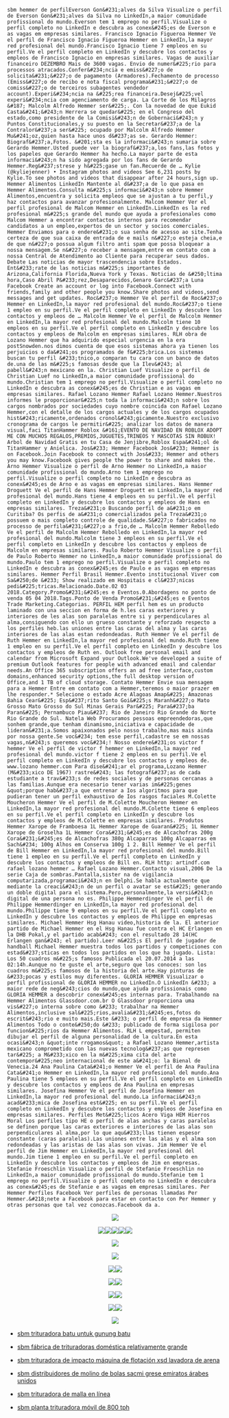 
```
sbm hemmer de perfilEverson Gon&#231;alves da Silva Visualize o perfil de Everson Gon&#231;alves da Silva no LinkedIn,a maior comunidade profissional do mundo.Everson tem 1 emprego no perfil.Visualize o perfil completo no LinkedIn e descubra as conex&#245;es de Everson e as vagas em empresas similares. Francisco Ignacio Figueroa Hemmer Ve el perfil de Francisco Ignacio Figueroa Hemmer en LinkedIn,la mayor red profesional del mundo.Francisco Ignacio tiene 7 empleos en su perfil.Ve el perfil completo en LinkedIn y descubre los contactos y empleos de Francisco Ignacio en empresas similares. Vagas de auxiliar financeiro DEZEMBRO Mais de 3600 vagas. Envio de numer&#225;rio para processos atracados.Confer&#234;ncia e emiss&#227;o de solicita&#231;&#227;o de pagamento (Armadores).Fechamento de processo (Emiss&#227;o de recibo e nota fiscal programa&#231;&#227;o de comiss&#227;o de terceiros subagentes vendedor account).Experi&#234;ncia na &#225;rea financeira.Desej&#225;vel experi&#234;ncia com agenciamento de carga. La Corte de los Milagros &#187; Malcolm Alfredo Hemmer ser&#225;. Con la novedad de que Eukid Casta&#241;&#243;n Herrera se quedar&#225; en el Congreso del estado,como presidente de la Comisi&#243;n de Gobernaci&#243;n y Puntos Constitucionales,y su puesto en la Secretar&#237;a de la Contralor&#237;a ser&#225; ocupado por Malcolm Alfredo Hemmer Mu&#241;oz,quien hasta hace unos d&#237;as se. Gerardo Hemmer: Biograf&#237;a,Fotos. &#201;sta es la informaci&#243;n sumaria sobre Gerardo Hemmer.Usted puede ver la biograf&#237;a,los fans,las fotos y los papeles que Gerardo Hemmer ha hecho.La mayor parte de esta informaci&#243;n ha sido agregada por los fans de Gerardo Hemmer.Reg&#237;strese y h&#225;gase un fan.Recuerde de … Kylie (@kyliejenner) • Instagram photos and videos See 6,231 posts by Kylie.To see photos and videos that disappear after 24 hours,sign up. Hemmer Alimentos LinkedIn Mantente al d&#237;a de lo que pasa en Hemmer Alimentos.Consulta m&#225;s informaci&#243;n sobre Hemmer Alimentos,encuentra y solicita empleos que se ajustan a tu perfil,y haz contactos para avanzar profesionalmente. Malcom Hemmer Ver el perfil profesional de Malcom Hemmer en LinkedIn.LinkedIn es la red profesional m&#225;s grande del mundo que ayuda a profesionales como Malcom Hemmer a encontrar contactos internos para recomendar candidatos a un empleo,expertos de un sector y socios comerciales. Hemmer Enviamos para o endere&#231;o sua senha de acesso ao site.Tenha certeza de que sua caixa de entrada de e mails n&#227;o esteja cheia,e de que n&#227;o possua algum filtro anti spam que possa bloquear a nossa mensagem.Se n&#227;o receber a mensagem,entre em contato com a nossa Central de Atendimento ao Cliente para recuperar seus dados. Debate Las noticias de mayor trascendencia sobre Estados. Ent&#233;rate de las noticias m&#225;s importantes de Arizona,California Florida,Nueva York y Texas. Noticias de &#250;ltima hora,Caso Abril P&#233;rez,Desaparecidos,Genaro Garc&#237;a Luna Facebook Create an account or log into Facebook.Connect with friends,family and other people you know.Share photos and videos,send messages and get updates. Roc&#237;o Hemmer Ve el perfil de Roc&#237;o Hemmer en LinkedIn,la mayor red profesional del mundo.Roc&#237;o tiene 1 empleo en su perfil.Ve el perfil completo en LinkedIn y descubre los contactos y empleos de … Malcolm Hemmer Ve el perfil de Malcolm Hemmer en LinkedIn,la mayor red profesional del mundo.Malcolm tiene 10 empleos en su perfil.Ve el perfil completo en LinkedIn y descubre los contactos y empleos de Malcolm en empresas similares. RLH obra de Lozano Hemmer que ha adquirido especial urgencia en la era postSnowden.nos dimos cuenta de que esos sistemas ahora ya tienen los perjuicios o da&#241;os programados de f&#225;brica.Los sistemas buscan tu perfil &#233;tnico,o comparan tu cara con un banco de datos de.una de las m&#225;s famosas desde que la Ilev&#243; al pabell&#243;n mexicano en la. Christian Luef Visualize o perfil de Christian Luef no LinkedIn,a maior comunidade profissional do mundo.Christian tem 1 emprego no perfil.Visualize o perfil completo no LinkedIn e descubra as conex&#245;es de Christian e as vagas em empresas similares. Rafael Lozano Hemmer Rafael Lozano Hemmer.Nuestros informes le proporcionar&#225;n toda la informaci&#243;n sobre los cargos nombrados por sociedades cuyo nombre coincida con Rafael Lozano Hemmer,con el detalle de los cargos actuales y de los cargos ocupados hist&#243;ricamente,ordenados cronol&#243;gicamente.Nuestro exclusivo cronograma de cargos le permitir&#225; analizar los datos de manera visual,faci TitanHammer Roblox &#161;EVENTO DE NAVIDAD EN ROBLOX ADOPT ME CON MUCHOS REGALOS,PREMIOS,JUGUETES,TRINEOS Y MASCOTAS SIN ROBUX! Arbol de Navidad Gratis en tu Casa de Jenjibre,Roblox Espa&#241;ol de TitanHammer y Anielica. Jos&#233; Hemmer Facebook Jos&#233; Hemmer is on Facebook.Join Facebook to connect with Jos&#233; Hemmer and others you may know.Facebook gives people the power to share and makes the. Arno Hemmer Visualize o perfil de Arno Hemmer no LinkedIn,a maior comunidade profissional do mundo.Arno tem 1 emprego no perfil.Visualize o perfil completo no LinkedIn e descubra as conex&#245;es de Arno e as vagas em empresas similares. Hans Hemmer Droguett Ve el perfil de Hans Hemmer Droguett en LinkedIn,la mayor red profesional del mundo.Hans tiene 4 empleos en su perfil.Ve el perfil completo en LinkedIn y descubre los contactos y empleos de Hans en empresas similares. Treza&#231;o Buscando perfil de a&#231;o em Curitiba? Os perfis de a&#231;o comercializados pela Treza&#231;o possuem o mais completo controle de qualidade.S&#227;o fabricados no processo de perfila&#231;&#227;o a frio,de … Malcolm Hemmer Rebolledo Ve el perfil de Malcolm Hemmer Rebolledo en LinkedIn,la mayor red profesional del mundo.Malcolm tiene 3 empleos en su perfil.Ve el perfil completo en LinkedIn y descubre los contactos y empleos de Malcolm en empresas similares. Paulo Roberto Hemmer Visualize o perfil de Paulo Roberto Hemmer no LinkedIn,a maior comunidade profissional do mundo.Paulo tem 1 emprego no perfil.Visualize o perfil completo no LinkedIn e descubra as conex&#245;es de Paulo e as vagas em empresas similares. Hemmer Perfil Brasil Hemmer.Evento institucional Viver com Sa&#250;de &#233; Show realizado em Hospitais e cl&#237;nicas pedi&#225;tricas.Relacionado.Date.02 03 2018.Category.Promo&#231;&#245;es e Eventos.0.Abordagens no ponto de venda 05 04 2018.Tags.Ponto de Venda Promo&#231;&#245;es e Eventos Trade Marketing.Categorias. PERFIL HEM perfil hem es un producto laminado con una seccion en forma de h.les caras exteriores y interiores de les alas son paralelas entre si y perpendiculares al alma,consiguendo con ello un grueso constante y reforzado respecto a los perfiles heb.las uniones entre las caras del alma y las caras interiores de las alas estan redondeadas. Ruth Hemmer Ve el perfil de Ruth Hemmer en LinkedIn,la mayor red profesional del mundo.Ruth tiene 1 empleo en su perfil.Ve el perfil completo en LinkedIn y descubre los contactos y empleos de Ruth en. Outlook free personal email and calendar from Microsoft Expand your Outlook.We've developed a suite of premium Outlook features for people with advanced email and calendar needs.An Office 365 subscription offers an ad free interface,custom domains,enhanced security options,the full desktop version of Office,and 1 TB of cloud storage. Contato Hemmer Envie sua mensagem para a Hemmer Entre em contato com a Hemmer,teremos o maior prazer em lhe responder.* Selecione o estado Acre Alagoas Amap&#225; Amazonas Bahia Cear&#225; Esp&#237;rito Santo Goi&#225;s Maranh&#227;o Mato Grosso Mato Grosso do Sul Minas Gerais Par&#225; Para&#237;ba Paran&#225; Pernambuco Piau&#237; Rio de Janeiro Rio Grande do Norte Rio Grande do Sul. Natela Web Procuramos pessoas empreendedoras,que sonhem grande,que tenham dinamismo,iniciativa e capacidade de lideran&#231;a.Somos apaixonados pelo nosso trabalho,mas mais ainda por nossa gente.Se voc&#234; tem esse perfil,cadastre se em nossas vagas,n&#243;s queremos voc&#234;! Nosso endere&#231;os victor f hemmer Ve el perfil de victor f hemmer en LinkedIn,la mayor red profesional del mundo.victor f tiene 2 empleos en su perfil.Ve el perfil completo en LinkedIn y descubre los contactos y empleos de. www.lozano hemmer.com Para dise&#241;ar el programa,Lozano Hemmer (M&#233;xico DE 1967) rastre&#243; las fotograf&#237;as de cada estudiante a trav&#233;s de redes sociales y de personas cercanas a las familias.Aunque era necesario tener varias im&#225;genes &quot;porque hab&#237;a que entrenar a Ios algoritmos para que pudieran tener un perfil exhaustivo de Ios rasgos faciales M.Colette Moucheron Hemmer Ve el perfil de M.Colette Moucheron Hemmer en LinkedIn,la mayor red profesional del mundo.M.Colette tiene 6 empleos en su perfil.Ve el perfil completo en LinkedIn y descubre los contactos y empleos de M.Colette en empresas similares. Produtos Hemmer Xarope de Framboesa 1L Hemmer Xarope de Guaran&#225; 1L Hemmer Xarope de Groselha 1L Hemmer Cora&#231;&#245;es de Alcachofras 200g Cora&#231;&#245;es de Alcachofras 380g Alcaparras 100g Alcaparras em Sach&#234; 100g Alhos em Conserva 100g 1 2. Bill Hemmer Ve el perfil de Bill Hemmer en LinkedIn,la mayor red profesional del mundo.Bill tiene 1 empleo en su perfil.Ve el perfil completo en LinkedIn y descubre los contactos y empleos de Bill en. RLH http: artindf.com rafael lozano hemmer … Rafael Lozano Hemmer.Contacto visual,2006 De la serie Caja de sombras.Pantalla,sister na de vigilancia computarizada,programaci&#243;n en Delphi.Se habla actualmente que mediante la creaci&#243;n de un perfil o avatar se est&#225; generando un doble digital para el sistema.Pero,personalmente,la versi&#243;n digital de una persona no es. Philippe Hemmerdinger Ve el perfil de Philippe Hemmerdinger en LinkedIn,la mayor red profesional del mundo.Philippe tiene 9 empleos en su perfil.Ve el perfil completo en LinkedIn y descubre los contactos y empleos de Philippe en empresas similares. Michael Hemmer Hsg Hanau video,historia de la. El anterior partido de Michael Hemmer en el Hsg Hanau fue contra el HC Erlangen en la DHB Pokal,y el partido acab&#243; con el resultado 28 14(HC Erlangen gan&#243; el partido).Leer m&#225;s El perfil de jugador de handball Michael Hemmer muestra todos los partidos y competiciones con estad&#237;sticas en todos los partidos en los que ha jugado. Lista: Los 50 cuadros m&#225;s famosos Publicada el 20.07.2014 a las 02:14h.Aunque no te guste el arte,seguro que los conoces: son los cuadros m&#225;s famosos de la historia del arte.Hay pinturas de &#233;pocas y estilos muy diferentes. GLORIA HEMMER Visualizar o perfil profissional de GLORIA HEMMER no LinkedIn.O LinkedIn &#233; a maior rede de neg&#243;cios do mundo,que ajuda profissionais como GLORIA HEMMER a descobrir conex&#245;es internas para. Trabalhando na Hemmer Alimentos Glassdoor.com.br O Glassdoor proporciona uma vis&#227;o interna sobre como &#233; trabalhar na Hemmer Alimentos,inclusive sal&#225;rios,avalia&#231;&#245;es,fotos do escrit&#243;rio e muito mais.Este &#233; o perfil de empresa da Hemmer Alimentos Todo o conte&#250;do &#233; publicado de forma sigilosa por funcion&#225;rios da Hemmer Alimentos. RLH L empestad, permiten dibujar el perfil de alguna personalidad de la cultura.En esta ocasi&#243;n &quot;inte rrogamos&quot; a Rafael Lozano Hemmer,artista mexicano comprometido con las nuevas tecnolog&#237;as que represen tar&#225; a M&#233;xico en la m&#225;xima cita del arte contempor&#225;neo internacional de este a&#241;o: la Bienal de Venecia.24 Ana Paulina Cata&#241;o Hemmer Ve el perfil de Ana Paulina Cata&#241;o Hemmer en LinkedIn,la mayor red profesional del mundo.Ana Paulina tiene 5 empleos en su perfil.Ve el perfil completo en LinkedIn y descubre los contactos y empleos de Ana Paulina en empresas similares. Josefina Hemmer Ve el perfil de Josefina Hemmer en LinkedIn,la mayor red profesional del mundo.La informaci&#243;n acad&#233;mica de Josefina est&#225; en su perfil.Ve el perfil completo en LinkedIn y descubre los contactos y empleos de Josefina en empresas similares. Perfiles Met&#225;licos Acero Viga HEM Hierros Moral Los perfiles tipo HE o perfil de alas anchas y caras paralelas se definen porque las caras exteriores e interiores de las alas son perpendiculares al alma,por lo que aqu&#233;llas tienen espesor constante (caras paralelas).Las uniones entre las alas y el alma son redondeadas y las aristas de las alas son vivas. Jim Hemmer Ve el perfil de Jim Hemmer en LinkedIn,la mayor red profesional del mundo.Jim tiene 1 empleo en su perfil.Ve el perfil completo en LinkedIn y descubre los contactos y empleos de Jim en empresas. Stefanie Froeschlin Visualize o perfil de Stefanie Froeschlin no LinkedIn,a maior comunidade profissional do mundo.Stefanie tem 1 emprego no perfil.Visualize o perfil completo no LinkedIn e descubra as conex&#245;es de Stefanie e as vagas em empresas similares. Per Hemmer Perfiles Facebook Ver perfiles de personas llamadas Per Hemmer.&#218;nete a Facebook para estar en contacto con Per Hemmer y otras personas que tal vez conozcas.Facebook da a. 
```

<div align="center">

<a href="https://es-crusher.shibang-china.com/github&k=sbm+hemmer+de+perfil"><img src="https://static.shibang-china.com/es/crusher/logo.jpg"></a>

<a href="https://es-crusher.shibang-china.com/github&k=sbm+hemmer+de+perfil"><img src="https://static.shibang-china.com/es/crusher/index.jpg"></a><a href="https://es-crusher.shibang-china.com/material.htmlgithub&k=sbm+hemmer+de+perfil"><img src="https://static.shibang-china.com/es/crusher/material.jpg"></a><a href="https://es-crusher.shibang-china.com/application.htmlgithub&k=sbm+hemmer+de+perfil"><img src="https://static.shibang-china.com/es/crusher/application.jpg"></a><a href="https://es-crusher.shibang-china.com/aboutus.htmlgithub&k=sbm+hemmer+de+perfil"><img src="https://static.shibang-china.com/es/crusher/aboutus.jpg"></a><a href="https://es-crusher.shibang-china.com/contact.htmlgithub&k=sbm+hemmer+de+perfil"><img src="https://static.shibang-china.com/es/crusher/contact.jpg"></a>

<a href="https://es-crusher.shibang-china.com/github&k=sbm+hemmer+de+perfil"><img src="https://static.shibang-china.com/es/crusher/banner.jpg"></a>

<a href="https://swt.shibang-china.com/github&k=sbm+hemmer+de+perfil"><img src="https://static.shibang-china.com/es/crusher/text.jpg"></a>

<a href="https://swt.shibang-china.com/github&k=sbm+hemmer+de+perfil"><img src="https://static.shibang-china.com/es/crusher/chat.jpg"></a><a href="https://es-crusher.shibang-china.com/contact.htmlgithub&k=sbm+hemmer+de+perfil"><img src="https://static.shibang-china.com/es/crusher/message.jpg"></a>

<a href="https://es-crusher.shibang-china.com/products/pe.htmlgithub&k=sbm+hemmer+de+perfil"><img src="https://static.shibang-china.com/es/crusher/pe.jpg"></a><a href="https://es-crusher.shibang-china.com/products/pf.htmlgithub&k=sbm+hemmer+de+perfil"><img src="https://static.shibang-china.com/es/crusher/pf.jpg"></a>

<a href="https://es-crusher.shibang-china.com/products/hpt.htmlgithub&k=sbm+hemmer+de+perfil"><img src="https://static.shibang-china.com/es/crusher/hpt.jpg"></a><a href="https://es-crusher.shibang-china.com/products/vsi.htmlgithub&k=sbm+hemmer+de+perfil"><img src="https://static.shibang-china.com/es/crusher/vsi.jpg"></a>

<a href="https://es-crusher.shibang-china.com/products/klv.htmlgithub&k=sbm+hemmer+de+perfil"><img src="https://static.shibang-china.com/es/crusher/klv.jpg"></a><a href="https://es-crusher.shibang-china.com/products/portable.htmlgithub&k=sbm+hemmer+de+perfil"><img src="https://static.shibang-china.com/es/crusher/portable.jpg"></a>

<a href="https://swt.shibang-china.com/github&k=sbm+hemmer+de+perfil"><img src="https://static.shibang-china.com/es/crusher/case.jpg"></a>

</div>


* [sbm trituradora batu untuk gunung batu](sbm%20trituradora%20batu%20untuk%20gunung%20batu.md)

* [sbm fábrica de trituradoras doméstica relativamente grande](sbm%20f%C3%A1brica%20de%20trituradoras%20dom%C3%A9stica%20relativamente%20grande.md)

* [sbm trituradora de impacto máquina de flotación xsd lavadora de arena](sbm%20trituradora%20de%20impacto%20m%C3%A1quina%20de%20flotaci%C3%B3n%20xsd%20lavadora%20de%20arena.md)

* [sbm distribuidores de molino de bolas sacmi grese emiratos árabes unidos](sbm%20distribuidores%20de%20molino%20de%20bolas%20sacmi%20grese%20emiratos%20%C3%A1rabes%20unidos.md)

* [sbm trituradora de malla en línea](sbm%20trituradora%20de%20malla%20en%20l%C3%ADnea.md)

* [sbm planta trituradora móvil de 800 tph](sbm%20planta%20trituradora%20m%C3%B3vil%20de%20800%20tph.md)